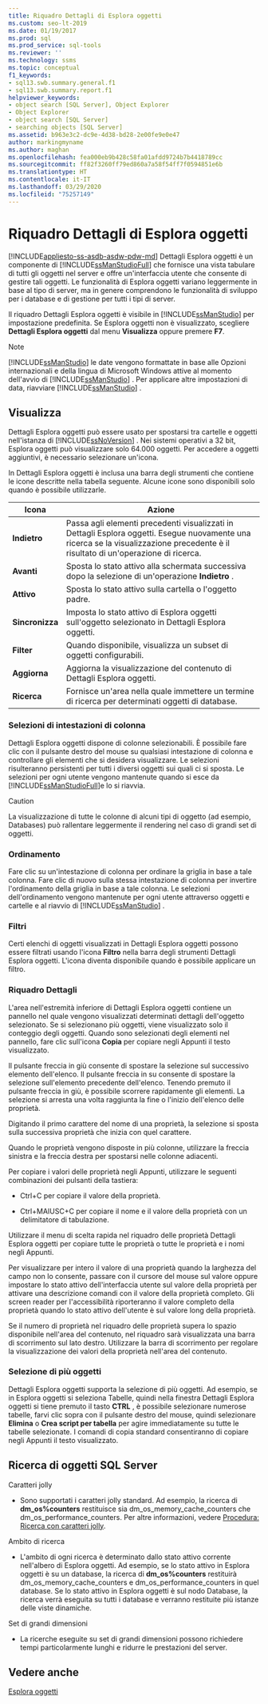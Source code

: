 ```yaml
---
title: Riquadro Dettagli di Esplora oggetti
ms.custom: seo-lt-2019
ms.date: 01/19/2017
ms.prod: sql
ms.prod_service: sql-tools
ms.reviewer: ''
ms.technology: ssms
ms.topic: conceptual
f1_keywords:
- sql13.swb.summary.general.f1
- sql13.swb.summary.report.f1
helpviewer_keywords:
- object search [SQL Server], Object Explorer
- Object Explorer
- object search [SQL Server]
- searching objects [SQL Server]
ms.assetid: b963e3c2-dc9e-4d38-bd28-2e00fe9e0e47
author: markingmyname
ms.author: maghan
ms.openlocfilehash: fea000eb9b428c58fa01afdd9724b7b4418789cc
ms.sourcegitcommit: ff82f3260ff79ed860a7a58f54ff7f0594851e6b
ms.translationtype: HT
ms.contentlocale: it-IT
ms.lasthandoff: 03/29/2020
ms.locfileid: "75257149"
---
```

# <a name="object-explorer-details-pane"></a>Riquadro Dettagli di Esplora oggetti
[!INCLUDE[appliesto-ss-asdb-asdw-pdw-md](../../includes/appliesto-ss-asdb-asdw-pdw-md.md)]
Dettagli Esplora oggetti è un componente di [!INCLUDE[ssManStudioFull](../../includes/ssmanstudiofull-md.md)] che fornisce una vista tabulare di tutti gli oggetti nel server e offre un'interfaccia utente che consente di gestire tali oggetti. Le funzionalità di Esplora oggetti variano leggermente in base al tipo di server, ma in genere comprendono le funzionalità di sviluppo per i database e di gestione per tutti i tipi di server.  
  
Il riquadro Dettagli Esplora oggetti è visibile in [!INCLUDE[ssManStudio](../../includes/ssmanstudio-md.md)] per impostazione predefinita. Se Esplora oggetti non è visualizzato, scegliere **Dettagli Esplora oggetti** dal menu **Visualizza** oppure premere **F7**.  
  
> [!NOTE]  
> [!INCLUDE[ssManStudio](../../includes/ssmanstudio-md.md)] le date vengono formattate in base alle Opzioni internazionali e della lingua di Microsoft Windows attive al momento dell'avvio di [!INCLUDE[ssManStudio](../../includes/ssmanstudio-md.md)] . Per applicare altre impostazioni di data, riavviare [!INCLUDE[ssManStudio](../../includes/ssmanstudio-md.md)] .  
  
## <a name="object-explorer-details"></a>Visualizza  
Dettagli Esplora oggetti può essere usato per spostarsi tra cartelle e oggetti nell'istanza di [!INCLUDE[ssNoVersion](../../includes/ssnoversion-md.md)] . Nei sistemi operativi a 32 bit, Esplora oggetti può visualizzare solo 64.000 oggetti. Per accedere a oggetti aggiuntivi, è necessario selezionare un'icona.  
  
In Dettagli Esplora oggetti è inclusa una barra degli strumenti che contiene le icone descritte nella tabella seguente. Alcune icone sono disponibili solo quando è possibile utilizzarle.  
  
|Icona|Azione|  
|--------|----------|  
|**Indietro**|Passa agli elementi precedenti visualizzati in Dettagli Esplora oggetti. Esegue nuovamente una ricerca se la visualizzazione precedente è il risultato di un'operazione di ricerca.|  
|**Avanti**|Sposta lo stato attivo alla schermata successiva dopo la selezione di un'operazione **Indietro** .|  
|**Attivo**|Sposta lo stato attivo sulla cartella o l'oggetto padre.|  
|**Sincronizza**|Imposta lo stato attivo di Esplora oggetti sull'oggetto selezionato in Dettagli Esplora oggetti.|  
|**Filter**|Quando disponibile, visualizza un subset di oggetti configurabili.|  
|**Aggiorna**|Aggiorna la visualizzazione del contenuto di Dettagli Esplora oggetti.|  
|**Ricerca**|Fornisce un'area nella quale immettere un termine di ricerca per determinati oggetti di database.|  
  
### <a name="column-header-selections"></a>Selezioni di intestazioni di colonna  
Dettagli Esplora oggetti dispone di colonne selezionabili. È possibile fare clic con il pulsante destro del mouse su qualsiasi intestazione di colonna e controllare gli elementi che si desidera visualizzare. Le selezioni risulteranno persistenti per tutti i diversi oggetti sui quali ci si sposta. Le selezioni per ogni utente vengono mantenute quando si esce da [!INCLUDE[ssManStudioFull](../../includes/ssmanstudiofull-md.md)]e lo si riavvia.  
  
> [!CAUTION]  
> La visualizzazione di tutte le colonne di alcuni tipi di oggetto (ad esempio, Databases) può rallentare leggermente il rendering nel caso di grandi set di oggetti.  
  
### <a name="sorting"></a>Ordinamento  
Fare clic su un'intestazione di colonna per ordinare la griglia in base a tale colonna. Fare clic di nuovo sulla stessa intestazione di colonna per invertire l'ordinamento della griglia in base a tale colonna. Le selezioni dell'ordinamento vengono mantenute per ogni utente attraverso oggetti e cartelle e al riavvio di [!INCLUDE[ssManStudio](../../includes/ssmanstudio-md.md)] .  
  
### <a name="filtering"></a>Filtri  
Certi elenchi di oggetti visualizzati in Dettagli Esplora oggetti possono essere filtrati usando l'icona **Filtro** nella barra degli strumenti Dettagli Esplora oggetti. L'icona diventa disponibile quando è possibile applicare un filtro.  
  
### <a name="details-pane"></a>Riquadro Dettagli  
L'area nell'estremità inferiore di Dettagli Esplora oggetti contiene un pannello nel quale vengono visualizzati determinati dettagli dell'oggetto selezionato. Se si selezionano più oggetti, viene visualizzato solo il conteggio degli oggetti. Quando sono selezionati degli elementi nel pannello, fare clic sull'icona **Copia** per copiare negli Appunti il testo visualizzato.  
  
Il pulsante freccia in giù consente di spostare la selezione sul successivo elemento dell'elenco. Il pulsante freccia in su consente di spostare la selezione sull'elemento precedente dell'elenco. Tenendo premuto il pulsante freccia in giù, è possibile scorrere rapidamente gli elementi. La selezione si arresta una volta raggiunta la fine o l'inizio dell'elenco delle proprietà.  
  
Digitando il primo carattere del nome di una proprietà, la selezione si sposta sulla successiva proprietà che inizia con quel carattere.  
  
Quando le proprietà vengono disposte in più colonne, utilizzare la freccia sinistra e la freccia destra per spostarsi nelle colonne adiacenti.  
  
Per copiare i valori delle proprietà negli Appunti, utilizzare le seguenti combinazioni dei pulsanti della tastiera:  
  
-   Ctrl+C per copiare il valore della proprietà.  
  
-   Ctrl+MAIUSC+C per copiare il nome e il valore della proprietà con un delimitatore di tabulazione.  
  
Utilizzare il menu di scelta rapida nel riquadro delle proprietà Dettagli Esplora oggetti per copiare tutte le proprietà o tutte le proprietà e i nomi negli Appunti.  
  
Per visualizzare per intero il valore di una proprietà quando la larghezza del campo non lo consente, passare con il cursore del mouse sul valore oppure impostare lo stato attivo dell'interfaccia utente sul valore della proprietà per attivare una descrizione comandi con il valore della proprietà completo. Gli screen reader per l'accessibilità riporteranno il valore completo della proprietà quando lo stato attivo dell'utente è sul valore long della proprietà.  
  
Se il numero di proprietà nel riquadro delle proprietà supera lo spazio disponibile nell'area del contenuto, nel riquadro sarà visualizzata una barra di scorrimento sul lato destro. Utilizzare la barra di scorrimento per regolare la visualizzazione dei valori della proprietà nell'area del contenuto.  
  
### <a name="multiple-object-selection"></a>Selezione di più oggetti  
Dettagli Esplora oggetti supporta la selezione di più oggetti. Ad esempio, se in Esplora oggetti si seleziona Tabelle, quindi nella finestra Dettagli Esplora oggetti si tiene premuto il tasto **CTRL** , è possibile selezionare numerose tabelle, farvi clic sopra con il pulsante destro del mouse, quindi selezionare **Elimina** o **Crea script per tabella** per agire immediatamente su tutte le tabelle selezionate. I comandi di copia standard consentiranno di copiare negli Appunti il testo visualizzato.  
  
## <a name="sql-server-object-search"></a>Ricerca di oggetti SQL Server  
Caratteri jolly  
  
-   Sono supportati i caratteri jolly standard. Ad esempio, la ricerca di **dm_os%counters** restituisce sia dm_os_memory_cache_counters che dm_os_performance_counters. Per altre informazioni, vedere [Procedura: Ricerca con caratteri jolly](../../relational-databases/scripting/search-text-with-wildcards.md).  
  
Ambito di ricerca  
  
-   L'ambito di ogni ricerca è determinato dallo stato attivo corrente nell'albero di Esplora oggetti. Ad esempio, se lo stato attivo in Esplora oggetti è su un database, la ricerca di **dm_os%counters** restituirà dm_os_memory_cache_counters e dm_os_performance_counters in quel database. Se lo stato attivo in Esplora oggetti è sul nodo Database, la ricerca verrà eseguita su tutti i database e verranno restituite più istanze delle viste dinamiche.  
  
Set di grandi dimensioni  
  
-   La ricerche eseguite su set di grandi dimensioni possono richiedere tempi particolarmente lunghi e ridurre le prestazioni del server.  
  
## <a name="see-also"></a>Vedere anche  
[Esplora oggetti](../../ssms/object/object-explorer.md)  
  
